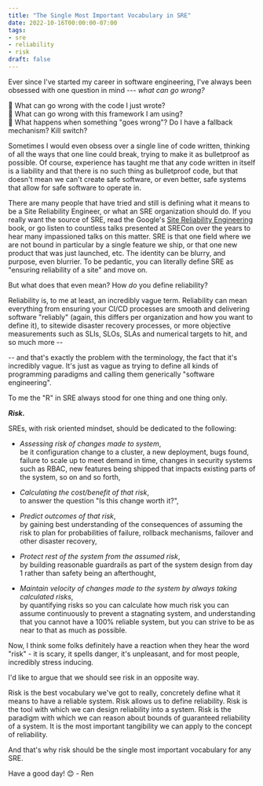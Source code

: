 ```yaml
---
title: "The Single Most Important Vocabulary in SRE"
date: 2022-10-16T00:00:00-07:00
tags: 
- sre
- reliability
- risk 
draft: false
---
```

Ever since I've started my career in software engineering, I've always been obsessed with one question in mind --- _what can go wrong?_

💭 What can go wrong with the code I just wrote?  
💭 What can go wrong with this framework I am using?  
💭 What happens when something "goes wrong"? Do I have a fallback mechanism? Kill switch?  

Sometimes I would even obsess over a single line of code written, thinking of all the ways that one line could break, trying to make it as bulletproof as possible. Of course, experience has taught me that any code written in itself is a liability and that there is no such thing as bulletproof code, but that doesn't mean we can't create safe software, or even better, safe systems that allow for safe software to operate in.

There are many people that have tried and still is defining what it means to be a Site Reliability Engineer, or what an SRE organization should do. If you really want the source of SRE, read the Google's [Site Reliability Engineering](https://sre.google/sre-book/table-of-contents/) book, or go listen to countless talks presented at SRECon over the years to hear many impassioned talks on this matter. SRE is that one field where we are not bound in particular by a single feature we ship, or that one new product that was just launched, etc. The identity can be blurry, and purpose, even blurrier. To be pedantic, you can literally define SRE as "ensuring reliability of a site" and move on.

But what does that even mean? How _do_ you define reliability?

Reliability is, to me at least, an incredibly vague term. Reliability can mean everything from ensuring your CI/CD processes are smooth and delivering software "reliably" (again, this differs per organization and how you want to define it), to sitewide disaster recovery processes, or more objective measurements such as SLIs, SLOs, SLAs and numerical targets to hit, and so much more --

-- and that's exactly the problem with the terminology, the fact that it's incredibly vague. It's just as vague as trying to define all kinds of programming paradigms and calling them generically "software engineering". 

To me the "R" in SRE always stood for one thing and one thing only.

***Risk.***

SREs, with risk oriented mindset, should be dedicated to the following:
- *Assessing risk of changes made to system*,  
be it configuration change to a cluster, a new deployment, bugs found, failure to scale up to meet demand in time, changes in security systems such as RBAC, new features being shipped that impacts existing parts of the system, so on and so forth,

- *Calculating the cost/benefit of that risk*,  
to answer the question "Is this change worth it?",

- *Predict outcomes of that risk*,  
by gaining best understanding of the consequences of assuming the risk to plan for probabilities of failure, rollback mechanisms, failover and other disaster recovery,

- *Protect rest of the system from the assumed risk*,  
by building reasonable guardrails as part of the system design from day 1 rather than safety being an afterthought, 

- *Maintain velocity of changes made to the system by always taking calculated risks*,  
by quantifying risks so you can calculate how much risk you can assume continuously to prevent a stagnating system, and understanding that you cannot have a 100% reliable system, but you can strive to be as near to that as much as possible.

Now, I think some folks definitely have a reaction when they hear the word "risk" - it is scary, it spells danger, it's unpleasant, and for most people, incredibly stress inducing. 

I'd like to argue that we should see risk in an opposite way.

Risk is the best vocabulary we've got to really, concretely define what it means to have a reliable system. Risk allows us to define reliability. Risk is the tool with which we can design reliability into a system. Risk is the paradigm with which we can reason about bounds of guaranteed reliability of a system. It is the most important tangibility we can apply to the concept of reliability.

And that's why risk should be the single most important vocabulary for any SRE.

Have a good day! 😊 - Ren
